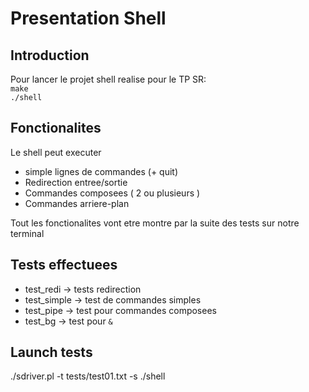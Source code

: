 # Presentation Shell

## Introduction

Pour lancer le projet shell realise pour le TP SR:  
`make`  
`./shell`

## Fonctionalites    
Le shell peut executer 
- simple lignes de commandes (+ quit)  
- Redirection entree/sortie
- Commandes composees ( 2 ou plusieurs )
- Commandes arriere-plan 
 
Tout les fonctionalites vont etre montre par la suite des tests sur notre terminal

## Tests effectuees
- test_redi -> tests redirection
- test_simple -> test de commandes simples
- test_pipe -> test pour commandes composees
- test_bg -> test pour `&`

## Launch tests
./sdriver.pl -t tests/test01.txt -s ./shell
